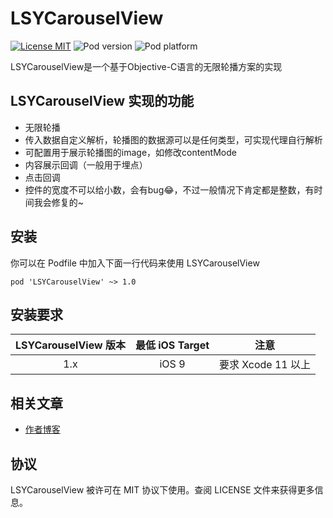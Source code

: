 # LSYCarouselView

[![License MIT](https://img.shields.io/cocoapods/l/LSYCarouselView)](https://www.apache.org/licenses/LICENSE-2.0.html)
![Pod version](https://img.shields.io/cocoapods/v/LSYCarouselView)
![Pod platform](https://img.shields.io/cocoapods/p/LSYCarouselView)


  LSYCarouselView是一个基于Objective-C语言的无限轮播方案的实现
  
## LSYCarouselView 实现的功能

* 无限轮播
* 传入数据自定义解析，轮播图的数据源可以是任何类型，可实现代理自行解析
* 可配置用于展示轮播图的image，如修改contentMode
* 内容展示回调（一般用于埋点）
* 点击回调
* 控件的宽度不可以给小数，会有bug😂，不过一般情况下肯定都是整数，有时间我会修复的~

## 安装

你可以在 Podfile 中加入下面一行代码来使用 LSYCarouselView

    pod 'LSYCarouselView' ~> 1.0

## 安装要求

|    LSYCarouselView 版本    | 最低 iOS Target |        注意       |
| :-----------------------: | :------------: | :--------------: |
|            1.x            |     iOS 9      | 要求 Xcode 11 以上 |

## 相关文章

* [作者博客](https://www.jianshu.com/u/e1fee33c72bc)

## 协议

LSYCarouselView 被许可在 MIT 协议下使用。查阅 LICENSE 文件来获得更多信息。
